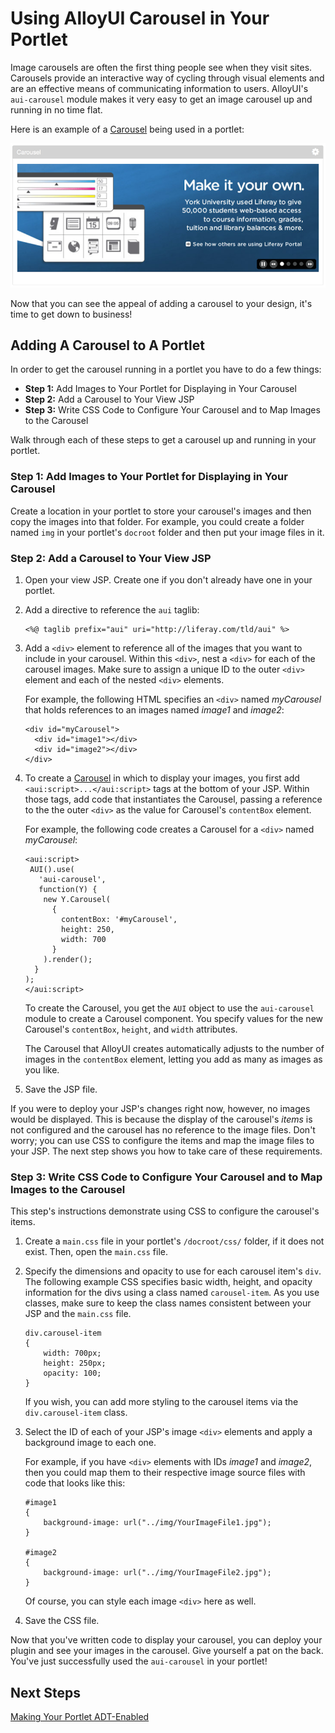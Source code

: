 # Using AlloyUI Carousel in Your Portlet

Image carousels are often the first thing people see when they visit sites.
Carousels provide an interactive way of cycling through visual elements and are
an effective means of communicating information to users. AlloyUI's
`aui-carousel` module makes it very easy to get an image carousel up and running
in no time flat. 

Here is an example of a
[Carousel](http://alloyui.com/api/classes/A.Carousel.html) being used in a
portlet: 

![Figure 1: Image carousels can be a very handy tool to communicate information to users. Here is an example of the carousel in a portlet.](../../images/alloyui-carousel-in-portlet.png)

Now that you can see the appeal of adding a carousel to your design, it's time
to get down to business!

## Adding A Carousel to A Portlet

In order to get the carousel running in a portlet you have to do a few
things:

- **Step 1:** Add Images to Your Portlet for Displaying in Your Carousel 
- **Step 2:** Add a Carousel to Your View JSP
- **Step 3:** Write CSS Code to Configure Your Carousel and to Map Images to the
Carousel

Walk through each of these steps to get a carousel up and running in your
portlet. 

### Step 1: Add Images to Your Portlet for Displaying in Your Carousel 

Create a location in your portlet to store your carousel's images and then copy
the images into that folder. For example, you could create a folder named `img`
in your portlet's `docroot` folder and then put your image files in it. 

### Step 2: Add a Carousel to Your View JSP 

1.  Open your view JSP. Create one if you don't already have one in your
portlet. 

2.  Add a directive to reference the `aui` taglib:

        <%@ taglib prefix="aui" uri="http://liferay.com/tld/aui" %>

3.  Add a `<div>` element to reference all of the images that you want to
include in your carousel. Within this `<div>`, nest a `<div>` for each of the
carousel images. Make sure to assign a unique ID to the outer `<div>` element
and each of the nested `<div>` elements. 

    For example, the following HTML specifies an `<div>` named *myCarousel*
    that holds references to an images named *image1* and *image2*:

        <div id="myCarousel">
          <div id="image1"></div>
          <div id="image2"></div>  
        </div>

4.  To create a [Carousel](http://alloyui.com/api/classes/A.Carousel.html) in
which to display your images, you first add `<aui:script>...</aui:script>` tags
at the bottom of your JSP. Within those tags, add code that instantiates the
Carousel, passing a reference to the the outer `<div>` as the value for
Carousel's `contentBox` element. 

    For example, the following code creates a Carousel for a `<div>` named
    *myCarousel*: 

        <aui:script>
         AUI().use(
           'aui-carousel',
           function(Y) {
            new Y.Carousel(
              {
                contentBox: '#myCarousel',
                height: 250,
                width: 700
              }
            ).render();
          }
        );
        </aui:script>

    To create the Carousel, you get the `AUI` object to use the `aui-carousel`
    module to create a Carousel component. You specify values for the new
    Carousel's `contentBox`, `height`, and `width` attributes. 

    The Carousel that AlloyUI creates automatically adjusts to the number of
    images in the `contentBox` element, letting you add as many as images as you
    like. 

5.  Save the JSP file. 

If you were to deploy your JSP's changes right now, however, no images would be
displayed. This is because the display of the carousel's *items* is not
configured and the carousel has no reference to the image files. Don't worry;
you can use CSS to configure the items and map the image files to your JSP. The
next step shows you how to take care of these requirements. 

### Step 3: Write CSS Code to Configure Your Carousel and to Map Images to the Carousel 

This step's instructions demonstrate using CSS to configure the carousel's
items. 

1.  Create a `main.css` file in your portlet's `/docroot/css/` folder, if it
does not exist. Then, open the `main.css` file.

2.  Specify the dimensions and opacity to use for each carousel item's `div`.
The following example CSS specifies basic width, height, and opacity information
for the divs using a class named `carousel-item`. As you use classes, make
sure to keep the class names consistent between your JSP and the `main.css`
file. 

        div.carousel-item 
        {
            width: 700px;
            height: 250px;
            opacity: 100;
        }

    If you wish, you can add more styling to the carousel items via the
    `div.carousel-item` class.

3.  Select the ID of each of your JSP's image `<div>` elements and apply a
background image to each one. 

    For example, if you have `<div>` elements with IDs *image1* and *image2*,
    then you could map them to their respective image source files with code
    that looks like this:

		#image1
		{
			background-image: url("../img/YourImageFile1.jpg");
		}

		#image2
		{
			background-image: url("../img/YourImageFile2.jpg");
		}

    Of course, you can style each image `<div>` here as well. 

4.  Save the CSS file. 

Now that you've written code to display your carousel, you can deploy your
plugin and see your images in the carousel. Give yourself a pat on the back.
You've just successfully used the `aui-carousel` in your portlet! 

## Next Steps

<!-- URL needs updated to proper one once it is added to LDN-->
<!--[Customizing AlloyUI Carousel](https://www-ldn.liferay.com/develop/tutorials/-/knowledge_base/customizing-alloyui-carousel-in-a-portlet)-->

[Making Your Portlet ADT-Enabled](/tutorials/-/knowledge_base/application-display-templates-lp-6-2-develop-tutorial)
